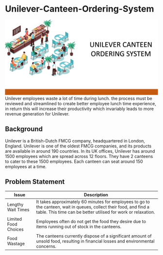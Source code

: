 # Unilever-Canteen-Ordering-System
![](home_screen.PNG)
Unilever employees waste a lot of time during lunch. the process must be reviewed and streamlined to create better employee lunch time experience, in return this will increase their productivity which invariably leads to more revenue generation for Unilever.

## Background 
Unilever is a British-Dutch FMCG company, headquartered in London, England. Unilever is one of the oldest FMCG companies, and its products are available in around 190 countries. In its UK offices, Unilever has around 1500 employees which are spread across 12 floors. They have 2 canteens to cater to these 1500 employees. Each canteen can seat around 150 employees at a time.

## Problem Statement

| Issue                            | Description                                                                                                      |
|----------------------------------|------------------------------------------------------------------------------------------------------------------|
| Lengthy Wait Times               | It takes approximately 60 minutes for employees to go to the canteen, wait in queues, collect their food, and find a table. This time can be better utilised for work or relaxation. |
| Limited Food Choices             | Employees often do not get the food they desire due to items running out of stock in the canteens.                  |
| Food Wastage                     | The canteens currently dispose of a significant amount of unsold food, resulting in financial losses and environmental concerns. |




